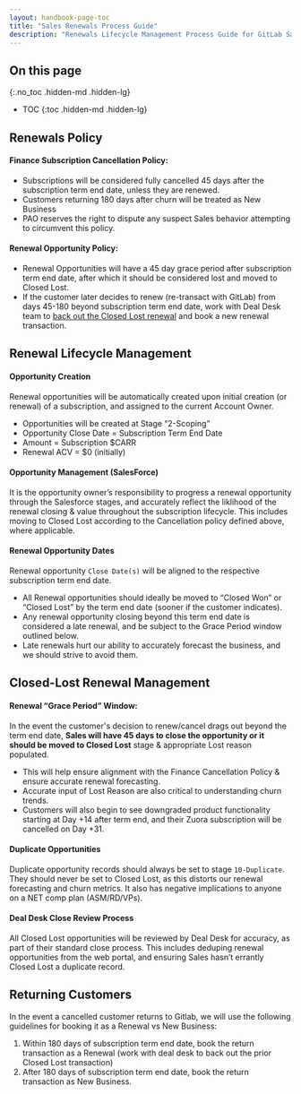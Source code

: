 ```yaml
---
layout: handbook-page-toc
title: "Sales Renewals Process Guide"
description: "Renewals Lifecycle Management Process Guide for GitLab Sales"
---
```


## On this page
{:.no_toc .hidden-md .hidden-lg}

- TOC
{:toc .hidden-md .hidden-lg}

## Renewals Policy

#### Finance Subscription Cancellation Policy: 
- Subscriptions will be considered fully cancelled 45 days after the subscription term end date, unless they are renewed.
- Customers returning 180 days after churn will be treated as New Business
- PAO reserves the right to dispute any suspect Sales behavior attempting to circumvent this policy.

#### Renewal Opportunity Policy:
- Renewal Opportunities will have a 45 day grace period after subscription term end date, after which it should be considered lost and moved to Closed Lost.
- If the customer later decides to renew (re-transact with GitLab) from days 45-180 beyond subscription term end date, work with Deal Desk team to [back out the Closed Lost renewal](https://about.gitlab.com/handbook/sales/field-operations/gtm-resources/#subscription-cancellation-policy) and book a new renewal transaction.

## Renewal Lifecycle Management
#### Opportunity Creation
Renewal opportunities will be automatically created upon initial creation (or renewal) of a subscription, and assigned to the current Account Owner.
  - Opportunities will be created at Stage “2-Scoping”
  - Opportunity Close Date = Subscription Term End Date
  - Amount = Subscription $CARR
  - Renewal ACV = $0 (initially)

#### Opportunity Management (SalesForce)
It is the opportunity owner’s responsibility to progress a renewal opportunity through the Salesforce stages, and accurately reflect the liklihood of the renewal closing & value throughout the subscription lifecycle. This includes moving to Closed Lost according to the Cancellation policy defined above, where applicable.

#### Renewal Opportunity Dates
Renewal opportunity `Close Date(s)` will be aligned to the respective subscription term end date.
- All Renewal opportunities should ideally be moved to “Closed Won” or “Closed Lost” by the term end date (sooner if the customer indicates).
- Any renewal opportunity closing beyond this term end date is considered a late renewal, and be subject to the Grace Period window outlined below.
- Late renewals hurt our ability to accurately forecast the business, and we should strive to avoid them.


## Closed-Lost Renewal Management

#### Renewal “Grace Period” Window:
In the event the customer's decision to renew/cancel drags out beyond the term end date, **Sales will have 45 days to close the opportunity or it should be moved to Closed Lost** stage & appropriate Lost reason populated.
  - This will help ensure alignment with the Finance Cancellation Policy & ensure accurate renewal forecasting.
  - Accurate input of Lost Reason are also critical to understanding churn trends.
  - Customers will also begin to see downgraded product functionality starting at Day +14 after term end, and their  Zuora subscription will be cancelled on Day +31. 

#### Duplicate Opportunities
Duplicate opportunity records should always be set to stage `10-Duplicate`. They should never be set to Closed Lost, as this distorts our renewal forecasting and churn metrics. It also has negative implications to anyone on a NET comp plan (ASM/RD/VPs).

#### Deal Desk Close Review Process
All Closed Lost opportunities will be reviewed by Deal Desk for accuracy, as part of their standard close process. This includes deduping renewal opportunities from the web portal, and ensuring Sales hasn’t errantly Closed Lost a duplicate record.

## Returning Customers

In the event a cancelled customer returns to Gitlab, we will use the following guidelines for booking it as a Renewal vs New Business:
1. Within 180 days of subscription term end date, book the return transaction as a Renewal (work with deal desk to back out the prior Closed Lost transaction)
1. After 180 days of subscription term end date, book the return transaction as New Business.
